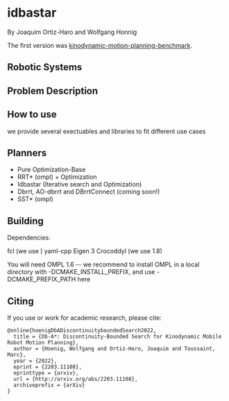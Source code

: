 # idbastar

By Joaquim Ortiz-Haro and Wolfgang Honnig



The first version was
[kinodynamic-motion-planning-benchmark](https://github.com/imrCLab/kinodynamic-motion-planning-benchmark).



## Robotic Systems



## Problem Description 


## How to use

we provide several exectuables and libraries to fit different use cases



## Planners

- Pure Optimization-Base
- RRT* (ompl) + Optimization
- Idbastar (Iterative search and Optimization)
- Dbrrt, AO-dbrrt and DBrrtConnect (coming soon!)
- SST* (ompl)

## Building

Dependencies:

fcl (we use   )
yaml-cpp
Eigen 3
Crocoddyl (we use 1.8)


You will need OMPL 1.6 -- we recommend to install OMPL in a local directory with -DCMAKE_INSTALL_PREFIX, and use -DCMAKE_PREFIX_PATH here

## Citing

If you use or work for academic research, please cite:

```
@online{hoenigDbADiscontinuityboundedSearch2022,
  title = {Db-A*: Discontinuity-Bounded Search for Kinodynamic Mobile Robot Motion Planning},
  author = {Hoenig, Wolfgang and Ortiz-Haro, Joaquim and Toussaint, Marc},
  year = {2022},
  eprint = {2203.11108},
  eprinttype = {arxiv},
  url = {http://arxiv.org/abs/2203.11108},
  archiveprefix = {arXiv}
}
```

